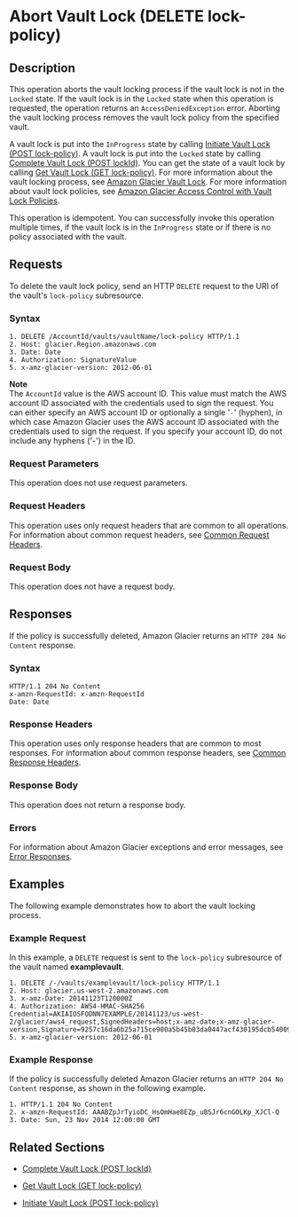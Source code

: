 # Abort Vault Lock \(DELETE lock\-policy\)<a name="api-AbortVaultLock"></a>

## Description<a name="api-AbortVaultLock-description"></a>

This operation aborts the vault locking process if the vault lock is not in the `Locked` state\. If the vault lock is in the `Locked` state when this operation is requested, the operation returns an `AccessDeniedException` error\. Aborting the vault locking process removes the vault lock policy from the specified vault\. 

A vault lock is put into the `InProgress` state by calling [Initiate Vault Lock \(POST lock\-policy\)](api-InitiateVaultLock.md)\. A vault lock is put into the `Locked` state by calling [Complete Vault Lock \(POST lockId\)](api-CompleteVaultLock.md)\. You can get the state of a vault lock by calling [Get Vault Lock \(GET lock\-policy\)](api-GetVaultLock.md)\. For more information about the vault locking process, see [Amazon Glacier Vault Lock](vault-lock.md)\. For more information about vault lock policies, see [Amazon Glacier Access Control with Vault Lock Policies](vault-lock-policy.md)\.

This operation is idempotent\. You can successfully invoke this operation multiple times, if the vault lock is in the `InProgress` state or if there is no policy associated with the vault\.

## Requests<a name="api-AbortVaultLock-requests"></a>

To delete the vault lock policy, send an HTTP `DELETE` request to the URI of the vault's `lock-policy` subresource\.

### Syntax<a name="api-AbortVaultLock-requests-syntax"></a>

```
1. DELETE /AccountId/vaults/vaultName/lock-policy HTTP/1.1
2. Host: glacier.Region.amazonaws.com
3. Date: Date
4. Authorization: SignatureValue
5. x-amz-glacier-version: 2012-06-01
```

**Note**  
The `AccountId` value is the AWS account ID\. This value must match the AWS account ID associated with the credentials used to sign the request\. You can either specify an AWS account ID or optionally a single '`-`' \(hyphen\), in which case Amazon Glacier uses the AWS account ID associated with the credentials used to sign the request\. If you specify your account ID, do not include any hyphens \('\-'\) in the ID\.

### Request Parameters<a name="api-AbortVaultLock-requests-parameters"></a>

This operation does not use request parameters\.

### Request Headers<a name="api-AbortVaultLock-requests-headers"></a>

This operation uses only request headers that are common to all operations\. For information about common request headers, see [Common Request Headers](api-common-request-headers.md)\.

### Request Body<a name="api-AbortVaultLock-requests-elements"></a>

This operation does not have a request body\.

## Responses<a name="api-AbortVaultLock-responses"></a>

If the policy is successfully deleted, Amazon Glacier returns an `HTTP 204 No Content` response\.

### Syntax<a name="api-AbortVaultLock-responses-syntax"></a>

```
HTTP/1.1 204 No Content
x-amzn-RequestId: x-amzn-RequestId
Date: Date
```

### Response Headers<a name="api-AbortVaultLock-responses-headers"></a>

This operation uses only response headers that are common to most responses\. For information about common response headers, see [Common Response Headers](api-common-response-headers.md)\.

### Response Body<a name="api-AbortVaultLock-responses-elements"></a>

This operation does not return a response body\.

### Errors<a name="api-AbortVaultLock-responses-errors"></a>

For information about Amazon Glacier exceptions and error messages, see [Error Responses](api-error-responses.md)\.

## Examples<a name="api-AbortVaultLock-examples"></a>

The following example demonstrates how to abort the vault locking process\.

### Example Request<a name="api-AbortVaultLock-example-request"></a>

In this example, a `DELETE` request is sent to the `lock-policy` subresource of the vault named **examplevault**\.

```
1. DELETE /-/vaults/examplevault/lock-policy HTTP/1.1
2. Host: glacier.us-west-2.amazonaws.com
3. x-amz-Date: 20141123T120000Z
4. Authorization: AWS4-HMAC-SHA256 Credential=AKIAIOSFODNN7EXAMPLE/20141123/us-west-2/glacier/aws4_request,SignedHeaders=host;x-amz-date;x-amz-glacier-version,Signature=9257c16da6b25a715ce900a5b45b03da0447acf430195dcb540091b12966f2a2
5. x-amz-glacier-version: 2012-06-01
```

### Example Response<a name="api-AbortVaultLock-example-response"></a>

If the policy is successfully deleted Amazon Glacier returns an `HTTP 204 No Content` response, as shown in the following example\.

```
1. HTTP/1.1 204 No Content
2. x-amzn-RequestId: AAABZpJrTyioDC_HsOmHae8EZp_uBSJr6cnGOLKp_XJCl-Q
3. Date: Sun, 23 Nov 2014 12:00:00 GMT
```

## Related Sections<a name="related-sections-AbortVaultLock"></a>

+ [Complete Vault Lock \(POST lockId\)](api-CompleteVaultLock.md)

+ [Get Vault Lock \(GET lock\-policy\)](api-GetVaultLock.md)

+ [Initiate Vault Lock \(POST lock\-policy\)](api-InitiateVaultLock.md)